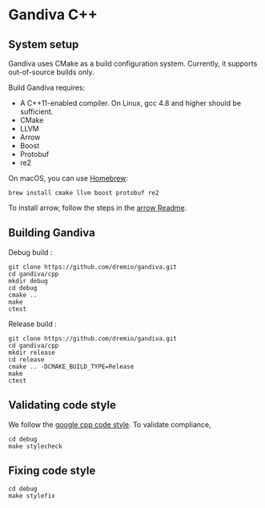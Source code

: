 # Gandiva C++

## System setup

Gandiva uses CMake as a build configuration system. Currently, it supports
out-of-source builds only.

Build Gandiva requires:

* A C++11-enabled compiler. On Linux, gcc 4.8 and higher should be sufficient.
* CMake
* LLVM
* Arrow
* Boost
* Protobuf
* re2

On macOS, you can use [Homebrew][1]:

```shell
brew install cmake llvm boost protobuf re2
```

To install arrow, follow the steps in the [arrow Readme][2].
## Building Gandiva

Debug build :

```shell
git clone https://github.com/dremio/gandiva.git
cd gandiva/cpp
mkdir debug
cd debug
cmake ..
make
ctest
```

Release build :

```shell
git clone https://github.com/dremio/gandiva.git
cd gandiva/cpp
mkdir release
cd release
cmake .. -DCMAKE_BUILD_TYPE=Release
make
ctest
```

## Validating code style

We follow the [google cpp code style][3]. To validate compliance,

```shell
cd debug
make stylecheck
```

## Fixing code style

```shell
cd debug
make stylefix
```

[1]: https://brew.sh/
[2]: https://github.com/apache/arrow/tree/master/cpp
[3]: https://google.github.io/styleguide/cppguide.html
